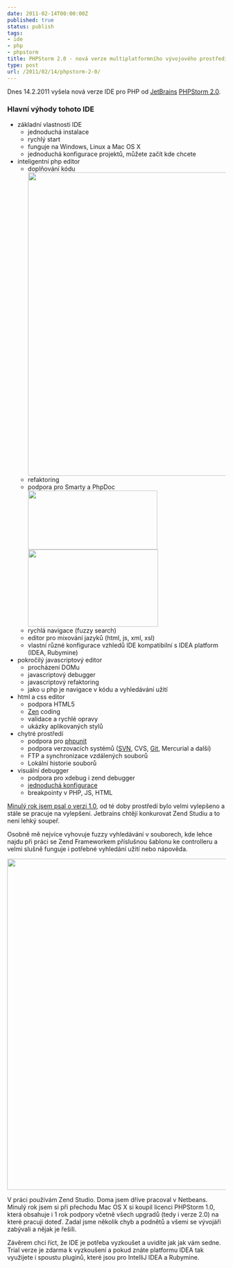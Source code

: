 ```yaml
---
date: 2011-02-14T00:00:00Z
published: true
status: publish
tags:
- ide
- php
- phpstorm
title: PHPStorm 2.0 - nová verze multiplatformního vývojového prostředí
type: post
url: /2011/02/14/phpstorm-2-0/
---
```


Dnes 14.2.2011 vyšela nová verze IDE pro PHP od <a title="JetBrains :: World's Leading Vendor of Professional Development Tools" href="https://www.jetbrains.com/">JetBrains</a> <a title="PHP IDE :: JetBrains PhpStorm" href="https://www.jetbrains.com/phpstorm/">PHPStorm 2.0</a>.
<h3>Hlavní výhody tohoto IDE</h3>
<ul>
	<li>základní vlastnosti IDE
<ul>
	<li>jednoduchá instalace</li>
	<li>rychlý start</li>
	<li>funguje na Windows, Linux a Mac OS X</li>
	<li>jednoduchá konfigurace projektů, můžete začít kde chcete</li>
</ul>
</li>
	<li>inteligentní php editor
<ul>
	<li>doplňování kódu</li>
<a href="https://blog.prskavec.net/wp-content/uploads/2011/02/php-code-completation-2.jpg"><img class="aligncenter size-full wp-image-6379" title="php-code-completation-2" src="https://blog.prskavec.net/wp-content/uploads/2011/02/php-code-completation-2.jpg" alt="" width="700" /></a>
	<li>refaktoring</li>
	<li>podpora pro Smarty a PhpDoc</li>
<a href="https://blog.prskavec.net/wp-content/uploads/2011/02/phpdoc-support-1-2.jpg"><img class="aligncenter size-full wp-image-6381" title="phpdoc-support-1-2" src="https://blog.prskavec.net/wp-content/uploads/2011/02/phpdoc-support-1-2.jpg" alt="" width="298" height="136" /></a>
<a href="https://blog.prskavec.net/wp-content/uploads/2011/02/php-doc-support-2-2.jpg"><img class="aligncenter size-medium wp-image-6380" title="php-doc-support-2-2" src="https://blog.prskavec.net/wp-content/uploads/2011/02/php-doc-support-2-2-300x178.jpg" alt="" width="300" height="178" /></a>
	<li>rychlá navigace (fuzzy search)</li>
	<li>editor pro mixování jazyků (html, js, xml, xsl)</li>
	<li>vlastní různé konfigurace vzhledů IDE kompatibilní s IDEA platform (IDEA, Rubymine)</li>
</ul>
</li>
	<li>pokročilý javascriptový editor
<ul>
	<li>procházení DOMu</li>
	<li>javascriptový debugger</li>
	<li>javascriptový refaktoring</li>
	<li>jako u php je navigace v kódu a vyhledávání užití</li>
</ul>
</li>
	<li>html a css editor
<ul>
	<li>podpora HTML5</li>
	<li><a title="zen-coding - Project Hosting on Google Code" href="https://code.google.com/p/zen-coding/">Zen</a> coding</li>
	<li>validace a rychlé opravy</li>
	<li>ukázky aplikovaných stylů</li>
</ul>
</li>
	<li>chytré prostředí
<ul>
	<li>podpora pro <a href="https://www.phpunit.de">phpunit</a></li>
	<li>podpora verzovacích systémů (<a href="https://subversion.apache.org">SVN</a>, CVS, <a href="https://www.git-scm.com">Git</a>, Mercurial a další)</li>
	<li>FTP a synchronizace vzdálených souborů</li>
	<li>Lokální historie souborů</li>
</ul>
</li>
	<li>visuální debugger
<ul>
	<li>podpora pro xdebug i zend debugger</li>
	<li><a href="https://blogs.jetbrains.com/webide/2011/02/zero-configuration-debugging-with-xdebug-and-phpstorm-2-0/">jednoduchá konfigurace</a></li>
	<li>breakpointy v PHP, JS, HTML</li>
</ul>
</li>
</ul>
<a href="https://blog.prskavec.net/2010/02/jetbrains-phpstorm/">Minulý rok jsem psal o verzi 1.0</a>, od té doby prostředí bylo velmi vylepšeno a stále se pracuje na vylepšení. Jetbrains chtějí konkurovat Zend Studiu a to není lehký soupeř.

Osobně mě nejvíce vyhovuje fuzzy vyhledávání v souborech, kde lehce najdu při práci se Zend Frameworkem příslušnou šablonu ke controlleru a velmi slušně funguje i potřebné vyhledání užití nebo nápověda.

<a href="https://blog.prskavec.net/wp-content/uploads/2011/02/quick-documentation.jpg"><img class="aligncenter size-full wp-image-6387" title="quick-documentation" src="https://blog.prskavec.net/wp-content/uploads/2011/02/quick-documentation.jpg" alt="" width="764" /></a>

V práci používám Zend Studio. Doma jsem dříve pracoval v Netbeans. Minulý rok jsem si při přechodu Mac OS X si koupil licenci PHPStorm 1.0, která obsahuje i 1 rok podpory včetně všech upgradů (tedy i verze 2.0) na které pracuji doteď. Zadal jsme několik chyb a podnětů a všemi se vývojáři zabývali a nějak je řešili.

Závěrem chci říct, že IDE je potřeba vyzkoušet a uvidíte jak jak vám sedne. Trial verze je zdarma k vyzkoušení a pokud znáte platformu IDEA tak využijete i spoustu pluginů, které jsou pro IntelliJ IDEA a Rubymine.
